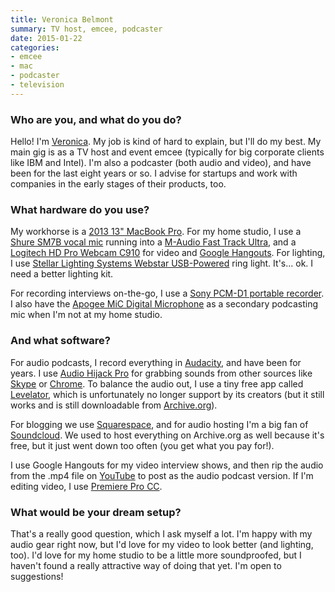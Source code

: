 ```yaml
---
title: Veronica Belmont
summary: TV host, emcee, podcaster
date: 2015-01-22
categories:
- emcee
- mac
- podcaster
- television
---
```


### Who are you, and what do you do?

Hello! I'm [Veronica](http://www.veronicabelmont.com/ "Veronica's website."). My job is kind of hard to explain, but I'll do my best. My main gig is as a TV host and event emcee (typically for big corporate clients like IBM and Intel). I'm also a podcaster (both audio and video), and have been for the last eight years or so. I advise for startups and work with companies in the early stages of their products, too. 

### What hardware do you use?

My workhorse is a [2013 13" MacBook Pro][macbook-pro]. For my home studio, I use a [Shure SM7B vocal mic][sm7b] running into a [M-Audio Fast Track Ultra][fast-track-ultra], and a [Logitech HD Pro Webcam C910][c910] for video and [Google Hangouts][google-hangouts]. For lighting, I use [Stellar Lighting Systems Webstar USB-Powered][webstar-usb-powered-led-ringlight] ring light. It's... ok. I need a better lighting kit. 

For recording interviews on-the-go, I use a [Sony PCM-D1 portable recorder][pcm-d1]. I also have the [Apogee MiC Digital Microphone][mic] as a secondary podcasting mic when I'm not at my home studio.

### And what software?

For audio podcasts, I record everything in [Audacity][], and have been for years. I use [Audio Hijack Pro][audio-hijack-pro] for grabbing sounds from other sources like [Skype][] or [Chrome][]. To balance the audio out, I use a tiny free app called [Levelator][the-levelator], which is unfortunately no longer support by its creators (but it still works and is still downloadable from [Archive.org](https://archive.org/ "A non-profit Internet history collection.")). 

For blogging we use [Squarespace][], and for audio hosting I'm a big fan of [Soundcloud][]. We used to host everything on Archive.org as well because it's free, but it just went down too often (you get what you pay for!).

I use Google Hangouts for my video interview shows, and then rip the audio from the .mp4 file on [YouTube][] to post as the audio podcast version. If I'm editing video, I use [Premiere Pro CC][premiere-pro].

### What would be your dream setup?

That's a really good question, which I ask myself a lot. I'm happy with my audio gear right now, but I'd love for my video to look better (and lighting, too). I'd love for my home studio to be a little more soundproofed, but I haven't found a really attractive way of doing that yet. I'm open to suggestions!

[audacity]: https://sourceforge.net/projects/audacity/ "An open-source, cross-platform audio editor."
[audio-hijack-pro]: https://www.rogueamoeba.com/audiohijackpro/ "Mac software for recording audio from any source."
[c910]: https://support.logitech.com/en_us/product/6816/ "A webcam."
[chrome]: https://www.google.com/intl/en/chrome/ "A WebKit-based browser, where each tab runs in its own thread."
[fast-track-ultra]: http://web.archive.org/web/20220509122813/https://www.amazon.com/M-Audio-Fast-Track-Ultra-High-Speed/dp/B000Z8U0IY "A USB 2 audio/MIDI interface."
[google-hangouts]: https://mail.google.com/chat "A voice, video and text chat service."
[macbook-pro]: https://www.apple.com/macbook-pro/ "A laptop."
[mic]: https://apogeedigital.com/products/mic "A microphone for iPhones and iPads."
[pcm-d1]: https://www.sony.net/SonyInfo/design/ "An audio recorder."
[premiere-pro]: https://en.wikipedia.org/wiki/Adobe_Premiere_Pro "A video editing suite."
[skype]: https://www.skype.com/en/ "Voice and video chat software."
[sm7b]: https://www.shure.com:443/americas/products/microphones/sm/sm7b-vocal-microphone "A dynamic microphone."
[soundcloud]: https://soundcloud.com/ "An audio creation and sharing service."
[squarespace]: https://www.squarespace.com/ "A site hosting/creation service."
[the-levelator]: https://en.wikipedia.org/wiki/Levelator "Software for auto-adjusting the levels in audio."
[webstar-usb-powered-led-ringlight]: https://www.stellarlightingsystems.com/webstar-usb-powered-led-ringlight-for-webcams-ov-120/ "A USB-powered ringlight for webcams."
[youtube]: https://www.youtube.com/ "A web site for watching 80's TV commercials and bad mashups."

